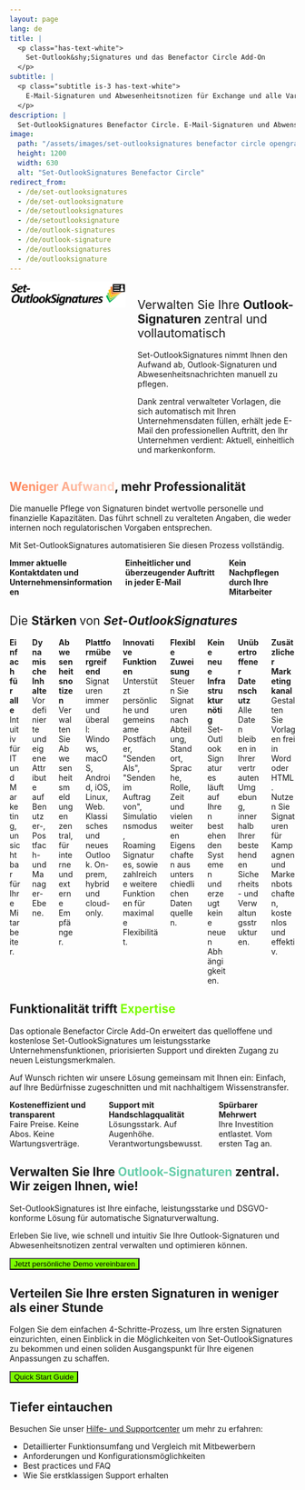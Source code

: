 ```yaml
---
layout: page
lang: de
title: |
  <p class="has-text-white">
    Set-Outlook&shy;Signatures und das Benefactor Circle Add-On
  </p>
subtitle: |
  <p class="subtitle is-3 has-text-white">
    E-Mail-Signaturen und Abwesenheitsnotizen für Exchange und alle Varianten von Outlook.<br>Voller Funktionsumfang, kosteneffizient, unübertroffener Datenschutz.
  </p>
description: |
  Set-OutlookSignatures Benefactor Circle. E-Mail-Signaturen und Abwensenheitsnotizen für Exchange und alle Varianten von Outlook.<br>Voller Funktionsumfang, kosteneffizient, unübertroffener Datenschutz.
image:
  path: "/assets/images/set-outlooksignatures benefactor circle opengraph1200x630.png"
  height: 1200
  width: 630
  alt: "Set-OutlookSignatures Benefactor Circle"
redirect_from:
  - /de/set-outlooksignatures
  - /de/set-outlooksignature
  - /de/setoutlooksignatures
  - /de/setoutlooksignature
  - /de/outlook-signatures
  - /de/outlook-signature
  - /de/outlooksignatures
  - /de/outlooksignature
---
```



<div class="columns">
  <div class="column is-one-quarter">
    <img src="/assets/images/set-outlooksignatures logo.png" alt="Set-OutlookSignatures">
  </div>
  <div class="column">
    <h2>
      <span style="font-family: inherit !important; font-weight: normal;">Verwalten Sie Ihre </span>
      <span style="font-weight: bold;">Outlook-Signaturen</span>
      <span style="font-weight: normal;"> zentral und vollautomatisch</span>
    </h2>
    <p>Set-OutlookSignatures nimmt Ihnen den Aufwand ab, Outlook-Signaturen und Abwesenheitsnachrichten manuell zu pflegen.</p>
    <p>Dank zentral verwalteter Vorlagen, die sich automatisch mit Ihren Unternehmensdaten füllen, erhält jede E-Mail den professionellen Auftritt, den Ihr Unternehmen verdient: Aktuell, einheitlich und markenkonform.</p>
  </div>
</div>


<h2><span style="font-weight: bold; background-image: linear-gradient(to right, #FF7F50 0%, #FF7F5050 100%); background-clip: text; color: transparent;">Weniger Aufwand</span>, mehr Professionalität</h2>
<p>Die manuelle Pflege von Signaturen bindet wertvolle personelle und finanzielle Kapazitäten. Das führt schnell zu veralteten Angaben, die weder internen noch regulatorischen Vorgaben entsprechen.</p>

<p>Mit Set-OutlookSignatures automatisieren Sie diesen Prozess vollständig.</p>

<div class="columns is-multiline">
  <div class="column is-one-third-desktop is-half-tablet is-full-mobile">
    <div class="cell"><b>Immer aktuelle Kontaktdaten und Unternehmensinformationen</b></div>
  </div>
  <div class="column is-one-third-desktop is-half-tablet is-full-mobile">
    <div class="cell"><b>Einheitlicher und überzeugender Auftritt in jeder E-Mail</b></div>
  </div>
  <div class="column is-one-third-desktop is-half-tablet is-full-mobile">
    <div class="cell"><b>Kein Nachpflegen durch Ihre Mitarbeiter</b></div>
  </div>
</div>


<h2>
  <span style="font-weight: normal;">Die </span>
  <span style="font-weight: bold;">Stärken</span>
  <span style="font-weight: normal;"> von </span>
  <span style="font-weight: bold; font-style: italic;">Set-OutlookSignatures</span>
</h2>
<div class="columns is-multiline">
  <div class="column is-one-third-desktop is-half-tablet is-full-mobile">
    <div class="cell"><b>Einfach für alle</b><br>Intuitiv für IT und Marketing, unsichtbar für Ihre Mitarbeiter.</div>
  </div>
  <div class="column is-one-third-desktop is-half-tablet is-full-mobile">
    <div class="cell"><b>Dynamische Inhalte</b><br>Vordefinierte und eigene Attribute auf Benutzer-, Postfach- und Manager-Ebene.</div>
  </div>
  <div class="column is-one-third-desktop is-half-tablet is-full-mobile">
    <div class="cell"><b>Abwesenheitsnotizen</b><br>Verwalten Sie Abwesenheitsmeldungen zentral, für interne und externe Empfänger.</div>
  </div>
  <div class="column is-one-third-desktop is-half-tablet is-full-mobile">
    <div class="cell"><b>Plattformübergreifend</b><br>Signaturen immer und überall: Windows, macOS, Android, iOS, Linux, Web. Klassisches und neues Outlook. On-prem, hybrid und cloud-only.</div>
  </div>
  <div class="column is-one-third-desktop is-half-tablet is-full-mobile">
    <div class="cell"><b>Innovative Funktionen</b><br>Unterstützt persönliche und gemeinsame Postfächer, "Senden Als", "Senden im Auftrag von", Simulationsmodus, Roaming Signatures, sowie zahlreiche weitere Funktionen für maximale Flexibilität.</div>
  </div>
  <div class="column is-one-third-desktop is-half-tablet is-full-mobile">
    <div class="cell"><b>Flexible Zuweisung</b><br>Steuern Sie Signaturen nach Abteilung, Standort, Sprache, Rolle, Zeit und vielen weiteren Eigenschaften aus unterschiedlichen Datenquellen.</div>
  </div>
  <div class="column is-one-third-desktop is-half-tablet is-full-mobile">
    <div class="cell"><b>Keine neue Infrastruktur nötig</b><br>Set-OutlookSignatures läuft auf Ihren bestehenden Systemen und erzeugt keine neuen Abhängigkeiten.</div>
  </div>
  <div class="column is-one-third-desktop is-half-tablet is-full-mobile">
    <div class="cell"><b>Unübertroffener Datenschutz</b><br>Alle Daten bleiben in Ihrer vertrauten Umgebung, innerhalb Ihrer bestehenden Sicherheits- und Verwaltungsstrukturen.</div>
  </div>
  <div class="column is-one-third-desktop is-half-tablet is-full-mobile">
    <div class="cell"><b>Zusätzlicher Marketingkanal</b><br>Gestalten Sie Vorlagen frei in Word oder HTML. Nutzen Sie Signaturen für Kampagnen und Markenbotschaften, kostenlos und effektiv.</div>
  </div>
</div>


<h2>Funktionalität trifft <span style="color: lawngreen;">Expertise</span></h2>
<p>Das optionale Benefactor Circle Add-On erweitert das quelloffene und kostenlose Set-OutlookSignatures um leistungsstarke Unternehmensfunktionen, priorisierten Support und direkten Zugang zu neuen Leistungsmerkmalen.<p>

<p>Auf Wunsch richten wir unsere Lösung gemeinsam mit Ihnen ein: Einfach, auf Ihre Bedürfnisse zugeschnitten und mit nachhaltigem Wissenstransfer.<p>

<div class="columns is-multiline">
  <div class="column is-one-third-desktop is-half-tablet is-full-mobile">
    <div class="cell"><b>Kosteneffizient und transparent</b><br>Faire Preise. Keine Abos. Keine Wartungsverträge.</div>
  </div>
  <div class="column is-one-third-desktop is-half-tablet is-full-mobile">
    <div class="cell"><b>Support mit Handschlagqualität</b><br>Lösungsstark. Auf Augenhöhe. Verantwortungsbewusst.</div>
  </div>
  <div class="column is-one-third-desktop is-half-tablet is-full-mobile">
    <div class="cell"><b>Spürbarer Mehrwert</b><br>Ihre Investition entlastet. Vom ersten Tag an.</div>
  </div>
</div>


<h2>Verwalten Sie Ihre <span style="color: MediumAquamarine;">Outlook-Signaturen</span> zentral. Wir zeigen Ihnen, wie!</h2>
<p>Set-OutlookSignatures ist Ihre einfache, leistungsstarke und DSGVO-konforme Lösung für automatische Signaturverwaltung.<p>

<p>Erleben Sie live, wie schnell und intuitiv Sie Ihre Outlook-Signaturen und Abwesenheitsnotizen zentral verwalten und optimieren können.<p>

<a href="https://outlook.cloud.microsoft/book/demo.set-outlooksignatures@explicitconsulting.at/" target="_blank"><button class="button mtrcs-external-link is-link is-normal is-hover has-text-black has-text-weight-bold" style="background-color: lawngreen">Jetzt persönliche Demo vereinbaren</button></a>


<h2>Verteilen Sie Ihre ersten Signaturen in weniger als einer Stunde</h2>
<p>Folgen Sie dem einfachen 4-Schritte-Prozess, um Ihre ersten Signaturen einzurichten, einen Einblick in die Möglichkeiten von Set-OutlookSignatures zu bekommen und einen soliden Ausgangspunkt für Ihre eigenen Anpassungen zu schaffen.<p>

<a href="/quickstart"><button class="button mtrcs-external-link is-link is-normal is-hover has-text-black has-text-weight-bold" style="background-color: lawngreen">Quick Start Guide</button></a>


<h2>Tiefer eintauchen</h2>
<p>Besuchen Sie unser <a href="/help">Hilfe- und Supportcenter</a> um mehr zu erfahren:<p>
<ul>
  <li>Detaillierter Funktionsumfang und Vergleich mit Mitbewerbern</li>
  <li>Anforderungen und Konfigurationsmöglichkeiten</li>
  <li>Best practices und FAQ</li>
  <li>Wie Sie erstklassigen Support erhalten</li>
</ul>


<script>
  document.addEventListener('DOMContentLoaded', function () {
    const lang = navigator.language || navigator.userLanguage || 'en';
    const path = window.location.pathname;
    const search = window.location.search;
    const hash = window.location.hash;

    const isGerman = lang.toLowerCase().startsWith('de');
    const isAlreadyInDe = path.startsWith('/de');

    if (isGerman && !isAlreadyInDe) {
      const targetUrl = '/de' + path + search;

      fetch(targetUrl, { method: 'HEAD' })
        .then(response => {
          if (response.ok) {
            window.location.href = targetUrl + hash;
          } else {
            window.location.href = '' + path + search + hash;
          }
        })
        .catch(() => {
          window.location.href = '' + path + search + hash;
        });
    } else if (!isGerman && isAlreadyInDe) {
      // Optional: redirect non-German users away from /de
      const newPath = path.replace(/^\/de/, '') || '/';
      window.location.href = newPath + search + hash;
    }
  });
</script>
